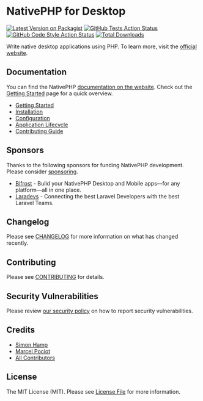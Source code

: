 # NativePHP for Desktop

[![Latest Version on Packagist](https://img.shields.io/packagist/v/nativephp/desktop.svg?style=flat-square)](https://packagist.org/packages/nativephp/desktop)
[![GitHub Tests Action Status](https://img.shields.io/github/actions/workflow/status/nativephp/desktop/run-tests.yml?branch=main&label=tests&style=flat-square)](https://github.com/nativephp/desktop/actions?query=workflow%3Arun-tests+branch%3Amain)
[![GitHub Code Style Action Status](https://img.shields.io/github/actions/workflow/status/nativephp/desktop/fix-php-code-style-issues.yml?branch=main&label=code%20style&style=flat-square)](https://github.com/nativephp/desktop/actions?query=workflow%3A"Fix+PHP+code+style+issues"+branch%3Amain)
[![Total Downloads](https://img.shields.io/packagist/dt/nativephp/desktop?style=flat-square)](https://packagist.org/packages/nativephp/desktop)

Write native desktop applications using PHP.
To learn more, visit the [official website](https://nativephp.com).

## Documentation

You can find the NativePHP [documentation on the website](https://nativephp.com).
Check out the [Getting Started](https://nativephp.com/docs/desktop/2/getting-started/introduction) page for a quick overview.
- [Getting Started](https://nativephp.com/docs/desktop/2/getting-started/introduction)
- [Installation](https://nativephp.com/docs/desktop/2/getting-started/installation)
- [Configuration](https://nativephp.com/docs/desktop/2/getting-started/configuration)
- [Application Lifecycle](https://nativephp.com/docs/desktop/2/the-basics/app-lifecycle)
- [Contributing Guide](https://github.com/nativephp/desktop/blob/main/CONTRIBUTING.md)

## Sponsors

Thanks to the following sponsors for funding NativePHP development. Please consider [sponsoring](https://nativephp.com/sponsor).

- [Bifrost](https://bifrost.nativephp.com) - Build your NativePHP Desktop and Mobile apps—for any platform—all in one place.
- [Laradevs](https://laradevs.com/?ref=nativephp-docs) - Connecting the best Laravel Developers with the best Laravel Teams.

## Changelog

Please see [CHANGELOG](CHANGELOG.md) for more information on what has changed recently.

## Contributing

Please see [CONTRIBUTING](CONTRIBUTING.md) for details.

## Security Vulnerabilities

Please review [our security policy](../../security/policy) on how to report security vulnerabilities.

## Credits

- [Simon Hamp](https://github.com/simonhamp)
- [Marcel Pociot](https://github.com/mpociot)
- [All Contributors](../../contributors)

## License

The MIT License (MIT). Please see [License File](LICENSE.md) for more information.
